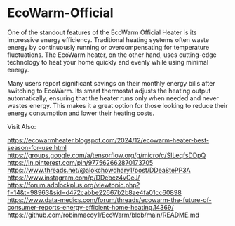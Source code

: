 # EcoWarm-Official

One of the standout features of the EcoWarm Official Heater is its impressive energy efficiency. Traditional heating systems often waste energy by continuously running or overcompensating for temperature fluctuations. The EcoWarm heater, on the other hand, uses cutting-edge technology to heat your home quickly and evenly while using minimal energy.

Many users report significant savings on their monthly energy bills after switching to EcoWarm. Its smart thermostat adjusts the heating output automatically, ensuring that the heater runs only when needed and never wastes energy. This makes it a great option for those looking to reduce their energy consumption and lower their heating costs.

Visit Also:

https://ecowarmheater.blogspot.com/2024/12/ecowarm-heater-best-season-for-use.html
https://groups.google.com/a/tensorflow.org/g/micro/c/SILeqfsDDpQ
https://in.pinterest.com/pin/977562662870173705
https://www.threads.net/@alokchowdhary1/post/DDea8tePP3A
https://www.instagram.com/p/DDebcz4vCeJ/
https://forum.adblockplus.org/viewtopic.php?f=14&t=98963&sid=d472cabbe22667b2b8ae4fa01cc60898
https://www.data-medics.com/forum/threads/ecowarm-the-future-of-consumer-reports-energy-efficient-home-heating.14369/
https://github.com/robinmacoy1/EcoWarm/blob/main/README.md
